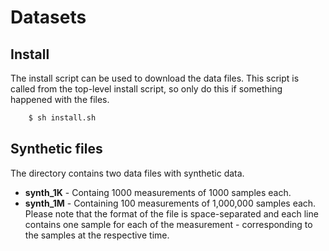 # Datasets

## Install

The install script can be used to download the data files. This script is called from the top-level install script, so only do this if something happened with the files.

```bash
	$ sh install.sh
```

## Synthetic files

The directory contains two data files with synthetic data.
- **synth_1K** - Containg 1000 measurements of 1000 samples each.
- **synth_1M** - Containing 100 measurements of 1,000,000 samples each.
Please note that the format of the file is space-separated and each line contains one sample for each of the measurement - corresponding to the samples at the respective time.
